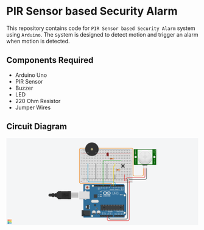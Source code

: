 # PIR Sensor based Security Alarm

This repository contains code for `PIR Sensor based Security Alarm` system using `Arduino`. The system is designed to detect motion and trigger an alarm when motion is detected.

## Components Required

- Arduino Uno
- PIR Sensor
- Buzzer
- LED
- 220 Ohm Resistor
- Jumper Wires

## Circuit Diagram

![Circuit Diagram](./assets/ckt_diagram.png?raw=true "circuit diagram")
